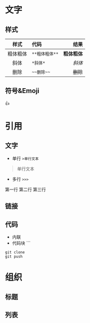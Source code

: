 # 文字
## 样式
|样式|代码|结果|
|:---:|:---|---:|
|粗体粗体|`**粗体粗体**`|**粗体粗体**|
|斜体|`*斜体*`|*斜体*|
|删除|`~~删除~~`|~~删除~~|

## 符号&Emoji
:+1:


# 引用
## 文字
- 单行 `>单行文本`
>单行文本
- 多行 `>>>`
>>>
第一行
第二行
第三行
>>>

## 链接

## 代码
- 内联
- 代码块 ```
```
git clone
git push
```
# 组织
## 标题

## 列表
